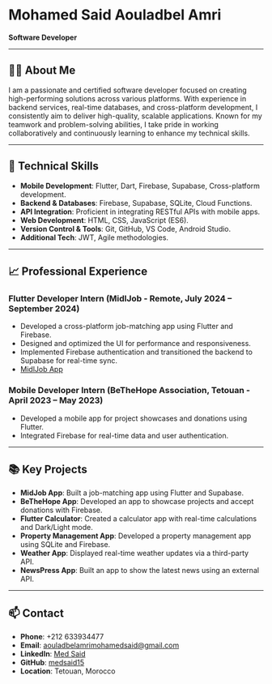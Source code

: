 # Mohamed Said Aouladbel Amri

**Software Developer**

---

## 👨‍💻 About Me

I am a passionate and certified software developer focused on creating high-performing solutions across various platforms. With experience in backend services, real-time databases, and cross-platform development, I consistently aim to deliver high-quality, scalable applications. Known for my teamwork and problem-solving abilities, I take pride in working collaboratively and continuously learning to enhance my technical skills.

---

## 🔧 Technical Skills

- **Mobile Development**: Flutter, Dart, Firebase, Supabase, Cross-platform development.
- **Backend & Databases**: Firebase, Supabase, SQLite, Cloud Functions.
- **API Integration**: Proficient in integrating RESTful APIs with mobile apps.
- **Web Development**: HTML, CSS, JavaScript (ES6).
- **Version Control & Tools**: Git, GitHub, VS Code, Android Studio.
- **Additional Tech**: JWT, Agile methodologies.

---

## 📈 Professional Experience

### Flutter Developer Intern (MidlJob - Remote, July 2024 – September 2024)
- Developed a cross-platform job-matching app using Flutter and Firebase.
- Designed and optimized the UI for performance and responsiveness.
- Implemented Firebase authentication and transitioned the backend to Supabase for real-time sync.
- [MidlJob App](https://www.midljob.com)

### Mobile Developer Intern (BeTheHope Association, Tetouan - April 2023 – May 2023)
- Developed a mobile app for project showcases and donations using Flutter.
- Integrated Firebase for real-time data and user authentication.

---

## 📚 Key Projects

- **MidJob App**: Built a job-matching app using Flutter and Supabase.
- **BeTheHope App**: Developed an app to showcase projects and accept donations with Firebase.
- **Flutter Calculator**: Created a calculator app with real-time calculations and Dark/Light mode.
- **Property Management App**: Developed a property management app using SQLite and Firebase.
- **Weather App**: Displayed real-time weather updates via a third-party API.
- **NewsPress App**: Built an app to show the latest news using an external API.

---

## 📫 Contact

- **Phone**: +212 633934477
- **Email**: aouladbelamrimohamedsaid@gmail.com
- **LinkedIn**: [Med Said](https://www.linkedin.com/in/med-said-6534b9206/)
- **GitHub**: [medsaid15](https://github.com/medsaid15)
- **Location**: Tetouan, Morocco

<!--
# Mohamed Said Aouladbel Amri

**Flutter Developer**

---

## 👨‍💻 About Me

I am a certified mobile application developer with a strong focus on Flutter and Dart technologies. I am motivated to put my skills to use by creating robust and performant mobile applications, while continually enhancing my expertise in multiplatform development. Known for my collaborative spirit and problem-solving abilities, I am dedicated to contributing to development projects and actively engaging with the community.

---

## 🔧 Technical Skills

- **Flutter, Dart**: Proficient in developing mobile applications with Flutter and Dart.
- **API Integration**: Experienced in integrating APIs with mobile applications.
- **Firebase**: Knowledgeable in using Firebase for backend services and Firestore DB.
- **SQLite**: Local Database.
- **HTML, CSS**: Strong foundation in web technologies.
- **Git & GitHub**: Efficient in version control using Git and managing repositories on GitHub.
- **Agile**: Familiar with Agile methodologies for project management.
- **Excel, Word**: Skilled in using Microsoft Office tools for documentation and data management.
- **Facebook Ads**: Understanding of running and managing Facebook ad campaigns.


---

## 📫 Contact

- **Phone**: +212 633934477
- **Email**: aouladbelamrimohamedsaid@gmail.com
- **LinkedIn**: [Med said](https://www.linkedin.com/in/med-said-6534b9206/)
- **Location**: Tetouan, Morocco
-->



<!--
**Medsaid15/medsaid15** is a ✨ _special_ ✨ repository because its `README.md` (this file) appears on your GitHub profile.

Here are some ideas to get you started:

- 🔭 I’m currently working on ...
- 🌱 I’m currently learning ...
- 👯 I’m looking to collaborate on ...
- 🤔 I’m looking for help with ...
- 💬 Ask me about ...
- 📫 How to reach me: ...
- 😄 Pronouns: ...
- ⚡ Fun fact: ...
-->
